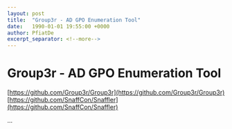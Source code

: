 ```yaml
---
layout: post
title:  "Group3r - AD GPO Enumeration Tool"
date:   1990-01-01 19:55:00 +0000
author: PfiatDe
excerpt_separator: <!--more-->
---
```


# Group3r - AD GPO Enumeration Tool
[https://github.com/Group3r/Group3r](https://github.com/Group3r/Group3r)
[https://github.com/SnaffCon/Snaffler](https://github.com/SnaffCon/Snaffler)

...
<!--more-->
